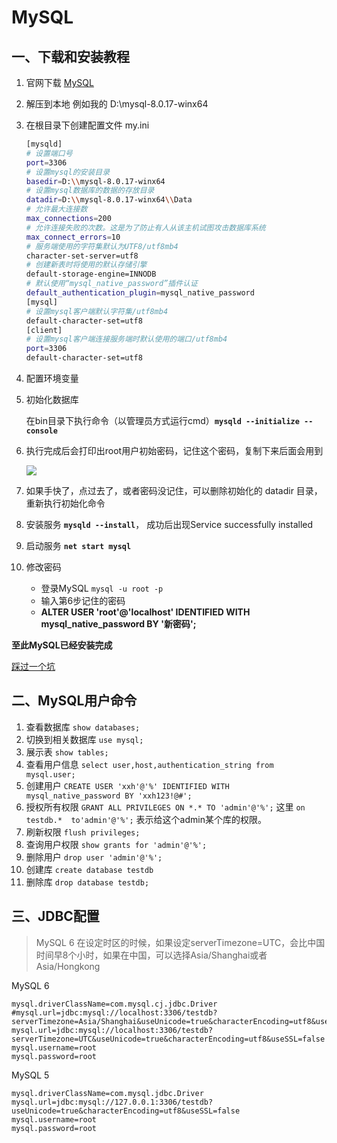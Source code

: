 # MySQL

## 一、下载和安装教程

1. 官网下载  [MySQL](https://www.mysql.com/downloads/)

2. 解压到本地 例如我的 D:\mysql-8.0.17-winx64

3. 在根目录下创建配置文件 my.ini

   ```bash
   [mysqld]
   # 设置端口号
   port=3306
   # 设置mysql的安装目录
   basedir=D:\\mysql-8.0.17-winx64  
   # 设置mysql数据库的数据的存放目录
   datadir=D:\\mysql-8.0.17-winx64\\Data 
   # 允许最大连接数
   max_connections=200
   # 允许连接失败的次数。这是为了防止有人从该主机试图攻击数据库系统
   max_connect_errors=10
   # 服务端使用的字符集默认为UTF8/utf8mb4
   character-set-server=utf8
   # 创建新表时将使用的默认存储引擎
   default-storage-engine=INNODB
   # 默认使用“mysql_native_password”插件认证
   default_authentication_plugin=mysql_native_password
   [mysql]
   # 设置mysql客户端默认字符集/utf8mb4
   default-character-set=utf8
   [client]
   # 设置mysql客户端连接服务端时默认使用的端口/utf8mb4
   port=3306
   default-character-set=utf8
   ```

4. 配置环境变量

5. 初始化数据库

   在bin目录下执行命令（以管理员方式运行cmd）**`mysqld --initialize --console`**

6. 执行完成后会打印出root用户初始密码，记住这个密码，复制下来后面会用到

   ![](https://note.youdao.com/yws/api/personal/file/D1E1CA3C3A7148578CCCCFD2D9CE4615?method=download&shareKey=382cc9102a4b9477d5b482b78c46d4fa)

7. 如果手快了，点过去了，或者密码没记住，可以删除初始化的 datadir 目录，重新执行初始化命令

8. 安装服务 **`mysqld --install`**， 成功后出现Service successfully installed

9. 启动服务 **`net start mysql`**

10. 修改密码

    - 登录MySQL  `mysql -u root -p`
    - 输入第6步记住的密码
    - **ALTER USER 'root'@'localhost' IDENTIFIED WITH mysql_native_password BY '新密码';** 

**至此MySQL已经安装完成**

[踩过一个坑](https://blog.csdn.net/qq_42152399/article/details/80360817)

## 二、MySQL用户命令

1. 查看数据库 `show databases;`
2. 切换到相关数据库 `use mysql;`
3. 展示表 `show tables;`
4. 查看用户信息 `select user,host,authentication_string from mysql.user;`
5. 创建用户 `CREATE USER 'xxh'@'%' IDENTIFIED WITH mysql_native_password BY 'xxh123!@#';`
6. 授权所有权限 `GRANT ALL PRIVILEGES ON *.* TO 'admin'@'%';` 这里 `on testdb.*  to'admin'@'%';` 表示给这个admin某个库的权限。
7. 刷新权限 `flush privileges;`
8. 查询用户权限 `show grants for 'admin'@'%';`
9. 删除用户 `drop user 'admin'@'%';`
10. 创建库 `create database testdb`
11. 删除库 `drop database testdb;`


## 三、JDBC配置
>MySQL 6 在设定时区的时候，如果设定serverTimezone=UTC，会比中国时间早8个小时，如果在中国，可以选择Asia/Shanghai或者Asia/Hongkong   

MySQL 6
```properties
mysql.driverClassName=com.mysql.cj.jdbc.Driver
#mysql.url=jdbc:mysql://localhost:3306/testdb?serverTimezone=Asia/Shanghai&useUnicode=true&characterEncoding=utf8&useSSL=false
mysql.url=jdbc:mysql://localhost:3306/testdb?serverTimezone=UTC&useUnicode=true&characterEncoding=utf8&useSSL=false
mysql.username=root
mysql.password=root
```

MySQL 5
```properties
mysql.driverClassName=com.mysql.jdbc.Driver
mysql.url=jdbc:mysql://127.0.0.1:3306/testdb?useUnicode=true&characterEncoding=utf8&useSSL=false
mysql.username=root
mysql.password=root
```